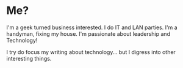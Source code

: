 # Me?

I'm a geek turned business interested.
I do IT and LAN parties.
I'm a handyman, fixing my house. 
I'm passionate about leadership and Technology!

I try do focus my writing about technology... but I digress into other
interesting things. 

